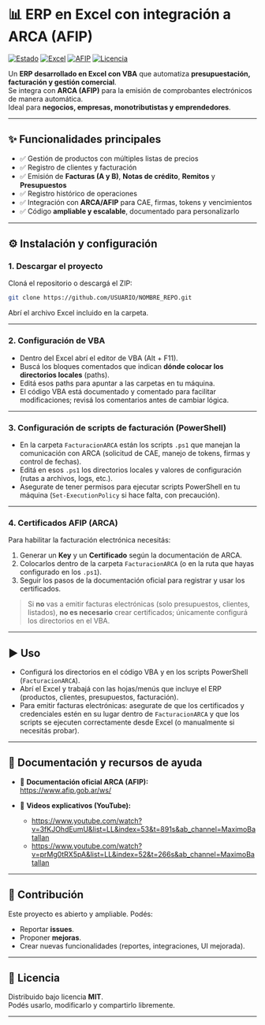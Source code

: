 # 📊 ERP en Excel con integración a ARCA (AFIP)

[![Estado](https://img.shields.io/badge/status-activo-brightgreen)](#) [![Excel](https://img.shields.io/badge/Excel-VBA-green?logo=microsoft-excel)](#) [![AFIP](https://img.shields.io/badge/AFIP-ARCA-blue)](https://www.afip.gob.ar/ws/) [![Licencia](https://img.shields.io/badge/licencia-MIT-yellow)](#)

Un **ERP desarrollado en Excel con VBA** que automatiza **presupuestación, facturación y gestión comercial**.  
Se integra con **ARCA (AFIP)** para la emisión de comprobantes electrónicos de manera automática.  
Ideal para **negocios, empresas, monotributistas y emprendedores**.

---

## ✨ Funcionalidades principales

- ✅ Gestión de productos con múltiples listas de precios  
- ✅ Registro de clientes y facturación  
- ✅ Emisión de **Facturas (A y B)**, **Notas de crédito**, **Remitos** y **Presupuestos**  
- ✅ Registro histórico de operaciones  
- ✅ Integración con **ARCA/AFIP** para CAE, firmas, tokens y vencimientos  
- ✅ Código **ampliable y escalable**, documentado para personalizarlo

---

## ⚙️ Instalación y configuración

### 1. Descargar el proyecto
Cloná el repositorio o descargá el ZIP:

```bash
git clone https://github.com/USUARIO/NOMBRE_REPO.git
```

Abrí el archivo Excel incluido en la carpeta.

---

### 2. Configuración de VBA
- Dentro del Excel abrí el editor de VBA (Alt + F11).  
- Buscá los bloques comentados que indican **dónde colocar los directorios locales** (paths).  
- Editá esos paths para apuntar a las carpetas en tu máquina.  
- El código VBA está documentado y comentado para facilitar modificaciones; revisá los comentarios antes de cambiar lógica.

---

### 3. Configuración de scripts de facturación (PowerShell)
- En la carpeta `FacturacionARCA` están los scripts `.ps1` que manejan la comunicación con ARCA (solicitud de CAE, manejo de tokens, firmas y control de fechas).  
- Editá en esos `.ps1` los directorios locales y valores de configuración (rutas a archivos, logs, etc.).  
- Asegurate de tener permisos para ejecutar scripts PowerShell en tu máquina (`Set-ExecutionPolicy` si hace falta, con precaución).

---

### 4. Certificados AFIP (ARCA)
Para habilitar la facturación electrónica necesitás:

1. Generar un **Key** y un **Certificado** según la documentación de ARCA.  
2. Colocarlos dentro de la carpeta `FacturacionARCA` (o en la ruta que hayas configurado en los `.ps1`).  
3. Seguir los pasos de la documentación oficial para registrar y usar los certificados.

> Si **no** vas a emitir facturas electrónicas (solo presupuestos, clientes, listados), **no es necesario** crear certificados; únicamente configurá los directorios en el VBA.

---

## ▶️ Uso

- Configurá los directorios en el código VBA y en los scripts PowerShell (`FacturacionARCA`).  
- Abrí el Excel y trabajá con las hojas/menús que incluye el ERP (productos, clientes, presupuestos, facturación).  
- Para emitir facturas electrónicas: asegurate de que los certificados y credenciales estén en su lugar dentro de `FacturacionARCA` y que los scripts se ejecuten correctamente desde Excel (o manualmente si necesitás probar).

---

## 📖 Documentación y recursos de ayuda

- 📄 **Documentación oficial ARCA (AFIP):**  
  https://www.afip.gob.ar/ws/

- 🎥 **Videos explicativos (YouTube):**  
  - https://www.youtube.com/watch?v=3fKJOhdEumU&list=LL&index=53&t=891s&ab_channel=MaximoBatallan  
  - https://www.youtube.com/watch?v=prMg0tRX5pA&list=LL&index=52&t=266s&ab_channel=MaximoBatallan

---

## 🤝 Contribución
Este proyecto es abierto y ampliable. Podés:  
- Reportar **issues**.  
- Proponer **mejoras**.  
- Crear nuevas funcionalidades (reportes, integraciones, UI mejorada).

---

## 📜 Licencia
Distribuido bajo licencia **MIT**.  
Podés usarlo, modificarlo y compartirlo libremente.

---
